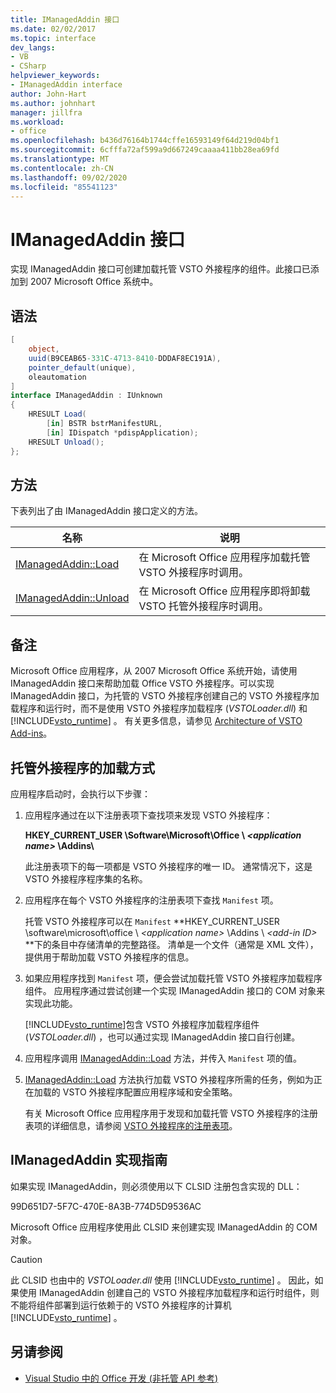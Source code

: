 ```yaml
---
title: IManagedAddin 接口
ms.date: 02/02/2017
ms.topic: interface
dev_langs:
- VB
- CSharp
helpviewer_keywords:
- IManagedAddin interface
author: John-Hart
ms.author: johnhart
manager: jillfra
ms.workload:
- office
ms.openlocfilehash: b436d76164b1744cffe16593149f64d219d04bf1
ms.sourcegitcommit: 6cfffa72af599a9d667249caaaa411bb28ea69fd
ms.translationtype: MT
ms.contentlocale: zh-CN
ms.lasthandoff: 09/02/2020
ms.locfileid: "85541123"
---
```

# <a name="imanagedaddin-interface"></a>IManagedAddin 接口
  实现 IManagedAddin 接口可创建加载托管 VSTO 外接程序的组件。此接口已添加到 2007 Microsoft Office 系统中。

## <a name="syntax"></a>语法

```csharp
[
    object,
    uuid(B9CEAB65-331C-4713-8410-DDDAF8EC191A),
    pointer_default(unique),
    oleautomation
]
interface IManagedAddin : IUnknown
{
    HRESULT Load(
        [in] BSTR bstrManifestURL,
        [in] IDispatch *pdispApplication);
    HRESULT Unload();
};
```

## <a name="methods"></a>方法
 下表列出了由 IManagedAddin 接口定义的方法。

|名称|说明|
|----------|-----------------|
|[IManagedAddin::Load](../vsto/imanagedaddin-load.md)|在 Microsoft Office 应用程序加载托管 VSTO 外接程序时调用。|
|[IManagedAddin::Unload](../vsto/imanagedaddin-unload.md)|在 Microsoft Office 应用程序即将卸载 VSTO 托管外接程序时调用。|

## <a name="remarks"></a>备注
 Microsoft Office 应用程序，从 2007 Microsoft Office 系统开始，请使用 IManagedAddin 接口来帮助加载 Office VSTO 外接程序。可以实现 IManagedAddin 接口，为托管的 VSTO 外接程序创建自己的 VSTO 外接程序加载程序和运行时，而不是使用 VSTO 外接程序加载程序 (*VSTOLoader.dll*) 和 [!INCLUDE[vsto_runtime](../vsto/includes/vsto-runtime-md.md)] 。 有关更多信息，请参见 [Architecture of VSTO Add-ins](../vsto/architecture-of-vsto-add-ins.md)。

## <a name="how-managed-add-ins-are-loaded"></a>托管外接程序的加载方式
 应用程序启动时，会执行以下步骤：

1. 应用程序通过在以下注册表项下查找项来发现 VSTO 外接程序：

    **HKEY_CURRENT_USER \Software\Microsoft\Office \\ *\<application name>* \Addins\\**

    此注册表项下的每一项都是 VSTO 外接程序的唯一 ID。 通常情况下，这是 VSTO 外接程序程序集的名称。

2. 应用程序在每个 VSTO 外接程序的注册表项下查找 `Manifest` 项。

    托管 VSTO 外接程序可以在 `Manifest` **HKEY_CURRENT_USER \software\microsoft\office \\ _\<application name>_ \Addins \\ _\<add-in ID>_ **下的条目中存储清单的完整路径。 清单是一个文件（通常是 XML 文件），提供用于帮助加载 VSTO 外接程序的信息。

3. 如果应用程序找到 `Manifest` 项，便会尝试加载托管 VSTO 外接程序加载程序组件。 应用程序通过尝试创建一个实现 IManagedAddin 接口的 COM 对象来实现此功能。

    [!INCLUDE[vsto_runtime](../vsto/includes/vsto-runtime-md.md)]包含 VSTO 外接程序加载程序组件 (*VSTOLoader.dll*) ，也可以通过实现 IManagedAddin 接口自行创建。

4. 应用程序调用 [IManagedAddin::Load](../vsto/imanagedaddin-load.md) 方法，并传入 `Manifest` 项的值。

5. [IManagedAddin::Load](../vsto/imanagedaddin-load.md) 方法执行加载 VSTO 外接程序所需的任务，例如为正在加载的 VSTO 外接程序配置应用程序域和安全策略。

   有关 Microsoft Office 应用程序用于发现和加载托管 VSTO 外接程序的注册表项的详细信息，请参阅 [VSTO 外接程序的注册表项](../vsto/registry-entries-for-vsto-add-ins.md)。

## <a name="guidance-to-implement-imanagedaddin"></a>IManagedAddin 实现指南
 如果实现 IManagedAddin，则必须使用以下 CLSID 注册包含实现的 DLL：

 99D651D7-5F7C-470E-8A3B-774D5D9536AC

 Microsoft Office 应用程序使用此 CLSID 来创建实现 IManagedAddin 的 COM 对象。

> [!CAUTION]
> 此 CLSID 也由中的 *VSTOLoader.dll* 使用 [!INCLUDE[vsto_runtime](../vsto/includes/vsto-runtime-md.md)] 。 因此，如果使用 IManagedAddin 创建自己的 VSTO 外接程序加载程序和运行时组件，则不能将组件部署到运行依赖于的 VSTO 外接程序的计算机 [!INCLUDE[vsto_runtime](../vsto/includes/vsto-runtime-md.md)] 。

## <a name="see-also"></a>另请参阅
- [Visual Studio 中的 Office 开发 &#40;非托管 API 参考&#41;](../vsto/unmanaged-api-reference-office-development-in-visual-studio.md)
